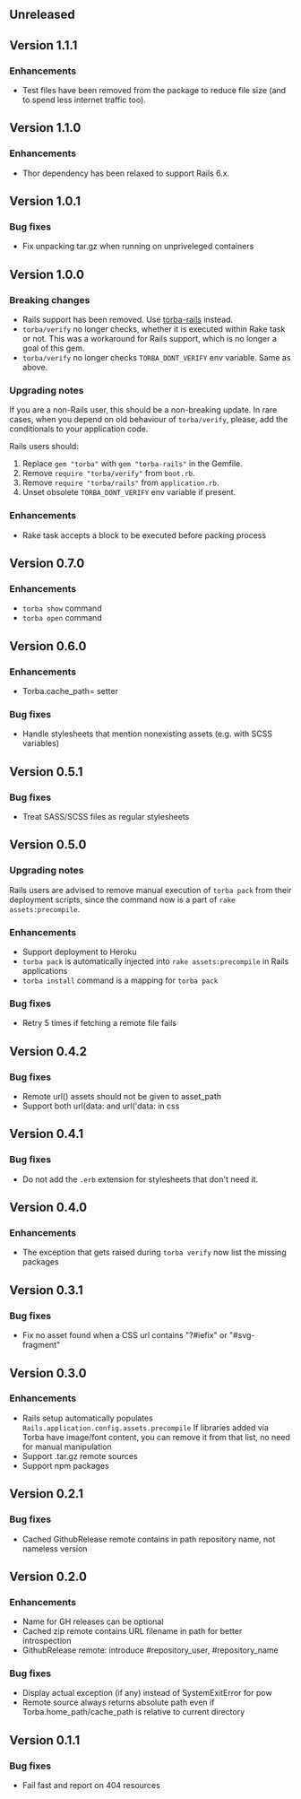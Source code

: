 ## Unreleased

## Version 1.1.1

### Enhancements

* Test files have been removed from the package to reduce
file size (and to spend less internet traffic too).

## Version 1.1.0

### Enhancements

* Thor dependency has been relaxed to support Rails 6.x.

## Version 1.0.1

### Bug fixes

* Fix unpacking tar.gz when running on unpriveleged containers

## Version 1.0.0

### Breaking changes

* Rails support has been removed. Use [torba-rails][torba-rails] instead.
* `torba/verify` no longer checks, whether it is executed within Rake task
  or not. This was a workaround for Rails support, which is no longer a goal
  of this gem.
* `torba/verify` no longer checks `TORBA_DONT_VERIFY` env variable. Same as
  above.

### Upgrading notes

If you are a non-Rails user, this should be a non-breaking update. In rare cases,
when you depend on old behaviour of `torba/verify`, please, add the conditionals
to your application code.

Rails users should:

1. Replace `gem "torba"` with `gem "torba-rails"` in the Gemfile.
2. Remove `require "torba/verify"` from `boot.rb`.
3. Remove `require "torba/rails"` from `application.rb`.
4. Unset obsolete `TORBA_DONT_VERIFY` env variable if present.

### Enhancements

* Rake task accepts a block to be executed before packing process

[torba-rails]: https://github.com/torba-rb/torba-rails

## Version 0.7.0

### Enhancements

* `torba show` command
* `torba open` command

## Version 0.6.0

### Enhancements

* Torba.cache_path= setter

### Bug fixes

* Handle stylesheets that mention nonexisting assets (e.g. with SCSS variables)

## Version 0.5.1

### Bug fixes

* Treat SASS/SCSS files as regular stylesheets

## Version 0.5.0

### Upgrading notes

Rails users are advised to remove manual execution of `torba pack` from
their deployment scripts, since the command now is a part of
`rake assets:precompile`.

### Enhancements

* Support deployment to Heroku
* `torba pack` is automatically injected into `rake assets:precompile`
  in Rails applications
* `torba install` command is a mapping for `torba pack`

### Bug fixes

* Retry 5 times if fetching a remote file fails

## Version 0.4.2

### Bug fixes

* Remote url() assets should not be given to asset_path
* Support both url(data: and url('data: in css

## Version 0.4.1

### Bug fixes

* Do not add the `.erb` extension for stylesheets that don't need it.

## Version 0.4.0

### Enhancements

* The exception that gets raised during `torba verify` now list the missing
  packages

## Version 0.3.1

### Bug fixes

* Fix no asset found when a CSS url contains "?#iefix" or "#svg-fragment"

## Version 0.3.0

### Enhancements

* Rails setup automatically populates `Rails.application.config.assets.precompile`
  If libraries added via Torba have image/font content, you can remove it from
  that list, no need for manual manipulation
* Support .tar.gz remote sources
* Support npm packages

## Version 0.2.1

### Bug fixes

* Cached GithubRelease remote contains in path repository name, not nameless
  version

## Version 0.2.0

### Enhancements

* Name for GH releases can be optional
* Cached zip remote contains URL filename in path for better introspection
* GithubRelease remote: introduce #repository_user, #repository_name

### Bug fixes

* Display actual exception (if any) instead of SystemExitError for pow
* Remote source always returns absolute path even if Torba.home_path/cache_path
  is relative to current directory

## Version 0.1.1

### Bug fixes

* Fail fast and report on 404 resources
